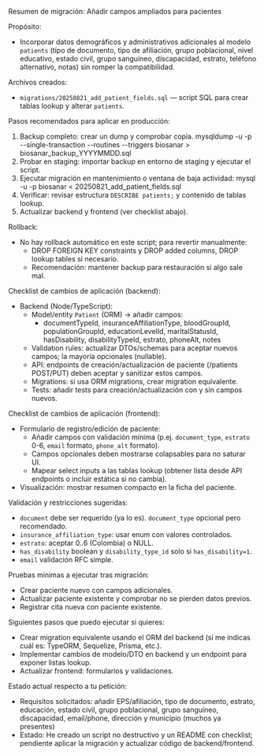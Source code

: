 Resumen de migración: Añadir campos ampliados para pacientes

Propósito:
- Incorporar datos demográficos y administrativos adicionales al modelo `patients` (tipo de documento, tipo de afiliación, grupo poblacional, nivel educativo, estado civil, grupo sanguíneo, discapacidad, estrato, teléfono alternativo, notas) sin romper la compatibilidad.

Archivos creados:
- `migrations/20250821_add_patient_fields.sql` — script SQL para crear tablas lookup y alterar `patients`.

Pasos recomendados para aplicar en producción:
1. Backup completo: crear un dump y comprobar copia.
   mysqldump -u <user> -p --single-transaction --routines --triggers biosanar > biosanar_backup_YYYYMMDD.sql
2. Probar en staging: importar backup en entorno de staging y ejecutar el script.
3. Ejecutar migración en mantenimiento o ventana de baja actividad:
   mysql -u <user> -p biosanar < 20250821_add_patient_fields.sql
4. Verificar: revisar estructura `DESCRIBE patients;` y contenido de tablas lookup.
5. Actualizar backend y frontend (ver checklist abajo).

Rollback:
- No hay rollback automático en este script; para revertir manualmente:
  - DROP FOREIGN KEY constraints y DROP added columns, DROP lookup tables si necesario.
  - Recomendación: mantener backup para restauración si algo sale mal.

Checklist de cambios de aplicación (backend):
- Backend (Node/TypeScript):
  - Model/entity `Patient` (ORM) -> añadir campos:
    - documentTypeId, insuranceAffiliationType, bloodGroupId, populationGroupId,
      educationLevelId, maritalStatusId, hasDisability, disabilityTypeId, estrato,
      phoneAlt, notes
  - Validation rules: actualizar DTOs/schemas para aceptar nuevos campos; la mayoría opcionales (nullable).
  - API: endpoints de creación/actualización de paciente (/patients POST/PUT) deben aceptar y sanitizar estos campos.
  - Migrations: si usa ORM migrations, crear migration equivalente.
  - Tests: añadir tests para creación/actualización con y sin campos nuevos.

Checklist de cambios de aplicación (frontend):
- Formulario de registro/edición de paciente:
  - Añadir campos con validación mínima (p.ej. `document_type`, `estrato` 0-6, `email` formato, `phone_alt` formato).
  - Campos opcionales deben mostrarse colapsables para no saturar UI.
  - Mapear select inputs a las tablas lookup (obtener lista desde API endpoints o incluir estática si no cambia).
- Visualización: mostrar resumen compacto en la ficha del paciente.

Validación y restricciones sugeridas:
- `document` debe ser requerido (ya lo es). `document_type` opcional pero recomendado.
- `insurance_affiliation_type`: usar enum con valores controlados.
- `estrato`: aceptar 0..6 (Colombia) o NULL.
- `has_disability` boolean y `disability_type_id` solo si `has_disability=1`.
- `email` validación RFC simple.

Pruebas mínimas a ejecutar tras migración:
- Crear paciente nuevo con campos adicionales.
- Actualizar paciente existente y comprobar no se pierden datos previos.
- Registrar cita nueva con paciente existente.

Siguientes pasos que puedo ejecutar si quieres:
- Crear migration equivalente usando el ORM del backend (si me indicas cuál es: TypeORM, Sequelize, Prisma, etc.).
- Implementar cambios de modelo/DTO en backend y un endpoint para exponer listas lookup.
- Actualizar frontend: formularios y validaciones.

Estado actual respecto a tu petición:
- Requisitos solicitados: añadir EPS/afiliación, tipo de documento, estrato, educación, estado civil, grupo poblacional, grupo sanguíneo, discapacidad, email/phone, dirección y municipio (muchos ya presentes)
- Estado: He creado un script no destructivo y un README con checklist; pendiente aplicar la migración y actualizar código de backend/frontend.
